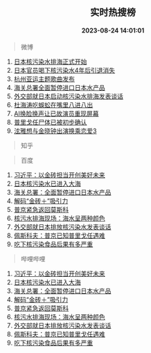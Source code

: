 <div align="center"><h2>实时热搜榜</h2><h4>2023-08-24 14:01:01</h4></div>

> 微博  

1. [日本核污染水排海正式开始](https://s.weibo.com/weibo?q=%23%E6%97%A5%E6%9C%AC%E6%A0%B8%E6%B1%A1%E6%9F%93%E6%B0%B4%E6%8E%92%E6%B5%B7%E6%AD%A3%E5%BC%8F%E5%BC%80%E5%A7%8B%23&t=31&band_rank=1&Refer=top)<br />
2. [日本官员喝下核污染水4年后引退消失](https://s.weibo.com/weibo?q=%23%E6%97%A5%E6%9C%AC%E5%AE%98%E5%91%98%E5%96%9D%E4%B8%8B%E6%A0%B8%E6%B1%A1%E6%9F%93%E6%B0%B44%E5%B9%B4%E5%90%8E%E5%BC%95%E9%80%80%E6%B6%88%E5%A4%B1%23&t=31&band_rank=2&Refer=top)<br />
3. [杭州亚运主题歌曲发布](https://s.weibo.com/weibo?q=%23%E6%9D%AD%E5%B7%9E%E4%BA%9A%E8%BF%90%E4%B8%BB%E9%A2%98%E6%AD%8C%E6%9B%B2%E5%8F%91%E5%B8%83%23&t=31&band_rank=3&Refer=top)<br />
4. [海关总署全面暂停进口日本水产品](https://s.weibo.com/weibo?q=%23%E6%B5%B7%E5%85%B3%E6%80%BB%E7%BD%B2%E5%85%A8%E9%9D%A2%E6%9A%82%E5%81%9C%E8%BF%9B%E5%8F%A3%E6%97%A5%E6%9C%AC%E6%B0%B4%E4%BA%A7%E5%93%81%23&t=31&band_rank=4&Refer=top)<br />
5. [外交部就日本启动核污染水排海发表谈话](https://s.weibo.com/weibo?q=%23%E5%A4%96%E4%BA%A4%E9%83%A8%E5%B0%B1%E6%97%A5%E6%9C%AC%E5%90%AF%E5%8A%A8%E6%A0%B8%E6%B1%A1%E6%9F%93%E6%B0%B4%E6%8E%92%E6%B5%B7%E5%8F%91%E8%A1%A8%E8%B0%88%E8%AF%9D%23&t=31&band_rank=5&Refer=top)<br />
6. [杜海涛吃蜈蚣在嘴里八进八出](https://s.weibo.com/weibo?q=%23%E6%9D%9C%E6%B5%B7%E6%B6%9B%E5%90%83%E8%9C%88%E8%9A%A3%E5%9C%A8%E5%98%B4%E9%87%8C%E5%85%AB%E8%BF%9B%E5%85%AB%E5%87%BA%23&t=31&band_rank=6&Refer=top)<br />
7. [AI换脸换声让已故演员重现屏幕](https://s.weibo.com/weibo?q=%23AI%E6%8D%A2%E8%84%B8%E6%8D%A2%E5%A3%B0%E8%AE%A9%E5%B7%B2%E6%95%85%E6%BC%94%E5%91%98%E9%87%8D%E7%8E%B0%E5%B1%8F%E5%B9%95%23&t=31&band_rank=7&Refer=top)<br />
8. [普里戈任尸体已被初步确认](https://s.weibo.com/weibo?q=%23%E6%99%AE%E9%87%8C%E6%88%88%E4%BB%BB%E5%B0%B8%E4%BD%93%E5%B7%B2%E8%A2%AB%E5%88%9D%E6%AD%A5%E7%A1%AE%E8%AE%A4%23&t=31&band_rank=8&Refer=top)<br />
9. [泫雅想与金晓钟出演换乘恋爱3](https://s.weibo.com/weibo?q=%23%E6%B3%AB%E9%9B%85%E6%83%B3%E4%B8%8E%E9%87%91%E6%99%93%E9%92%9F%E5%87%BA%E6%BC%94%E6%8D%A2%E4%B9%98%E6%81%8B%E7%88%B13%23&t=31&band_rank=9&Refer=top)<br />

> 知乎  


> 百度  

1. [习近平：以金砖担当开创美好未来](https://www.baidu.com/s?wd=%E4%B9%A0%E8%BF%91%E5%B9%B3%EF%BC%9A%E4%BB%A5%E9%87%91%E7%A0%96%E6%8B%85%E5%BD%93%E5%BC%80%E5%88%9B%E7%BE%8E%E5%A5%BD%E6%9C%AA%E6%9D%A5&sa=fyb_news&rsv_dl=fyb_news)<br />
2. [日本核污染水已进入大海](https://www.baidu.com/s?wd=%E6%97%A5%E6%9C%AC%E6%A0%B8%E6%B1%A1%E6%9F%93%E6%B0%B4%E5%B7%B2%E8%BF%9B%E5%85%A5%E5%A4%A7%E6%B5%B7&sa=fyb_news&rsv_dl=fyb_news)<br />
3. [海关总署：全面暂停进口日本水产品](https://www.baidu.com/s?wd=%E6%B5%B7%E5%85%B3%E6%80%BB%E7%BD%B2%EF%BC%9A%E5%85%A8%E9%9D%A2%E6%9A%82%E5%81%9C%E8%BF%9B%E5%8F%A3%E6%97%A5%E6%9C%AC%E6%B0%B4%E4%BA%A7%E5%93%81&sa=fyb_news&rsv_dl=fyb_news)<br />
4. [解码“金砖＋”吸引力](https://www.baidu.com/s?wd=%E8%A7%A3%E7%A0%81%E2%80%9C%E9%87%91%E7%A0%96%EF%BC%8B%E2%80%9D%E5%90%B8%E5%BC%95%E5%8A%9B&sa=fyb_news&rsv_dl=fyb_news)<br />
5. [普京紧急返回莫斯科](https://www.baidu.com/s?wd=%E6%99%AE%E4%BA%AC%E7%B4%A7%E6%80%A5%E8%BF%94%E5%9B%9E%E8%8E%AB%E6%96%AF%E7%A7%91&sa=fyb_news&rsv_dl=fyb_news)<br />
6. [核污水排海现场：海水呈两种颜色](https://www.baidu.com/s?wd=%E6%A0%B8%E6%B1%A1%E6%B0%B4%E6%8E%92%E6%B5%B7%E7%8E%B0%E5%9C%BA%EF%BC%9A%E6%B5%B7%E6%B0%B4%E5%91%88%E4%B8%A4%E7%A7%8D%E9%A2%9C%E8%89%B2&sa=fyb_news&rsv_dl=fyb_news)<br />
7. [外交部就日本排放核污染水发表谈话](https://www.baidu.com/s?wd=%E5%A4%96%E4%BA%A4%E9%83%A8%E5%B0%B1%E6%97%A5%E6%9C%AC%E6%8E%92%E6%94%BE%E6%A0%B8%E6%B1%A1%E6%9F%93%E6%B0%B4%E5%8F%91%E8%A1%A8%E8%B0%88%E8%AF%9D&sa=fyb_news&rsv_dl=fyb_news)<br />
8. [佩斯科夫：普京已知普里戈任遇难](https://www.baidu.com/s?wd=%E4%BD%A9%E6%96%AF%E7%A7%91%E5%A4%AB%EF%BC%9A%E6%99%AE%E4%BA%AC%E5%B7%B2%E7%9F%A5%E6%99%AE%E9%87%8C%E6%88%88%E4%BB%BB%E9%81%87%E9%9A%BE&sa=fyb_news&rsv_dl=fyb_news)<br />
9. [吃下核污染食品后果有多严重](https://www.baidu.com/s?wd=%E5%90%83%E4%B8%8B%E6%A0%B8%E6%B1%A1%E6%9F%93%E9%A3%9F%E5%93%81%E5%90%8E%E6%9E%9C%E6%9C%89%E5%A4%9A%E4%B8%A5%E9%87%8D&sa=fyb_news&rsv_dl=fyb_news)<br />

> 哔哩哔哩  

1. [习近平：以金砖担当开创美好未来](https://www.baidu.com/s?wd=%E4%B9%A0%E8%BF%91%E5%B9%B3%EF%BC%9A%E4%BB%A5%E9%87%91%E7%A0%96%E6%8B%85%E5%BD%93%E5%BC%80%E5%88%9B%E7%BE%8E%E5%A5%BD%E6%9C%AA%E6%9D%A5&sa=fyb_news&rsv_dl=fyb_news)<br />
2. [日本核污染水已进入大海](https://www.baidu.com/s?wd=%E6%97%A5%E6%9C%AC%E6%A0%B8%E6%B1%A1%E6%9F%93%E6%B0%B4%E5%B7%B2%E8%BF%9B%E5%85%A5%E5%A4%A7%E6%B5%B7&sa=fyb_news&rsv_dl=fyb_news)<br />
3. [海关总署：全面暂停进口日本水产品](https://www.baidu.com/s?wd=%E6%B5%B7%E5%85%B3%E6%80%BB%E7%BD%B2%EF%BC%9A%E5%85%A8%E9%9D%A2%E6%9A%82%E5%81%9C%E8%BF%9B%E5%8F%A3%E6%97%A5%E6%9C%AC%E6%B0%B4%E4%BA%A7%E5%93%81&sa=fyb_news&rsv_dl=fyb_news)<br />
4. [解码“金砖＋”吸引力](https://www.baidu.com/s?wd=%E8%A7%A3%E7%A0%81%E2%80%9C%E9%87%91%E7%A0%96%EF%BC%8B%E2%80%9D%E5%90%B8%E5%BC%95%E5%8A%9B&sa=fyb_news&rsv_dl=fyb_news)<br />
5. [普京紧急返回莫斯科](https://www.baidu.com/s?wd=%E6%99%AE%E4%BA%AC%E7%B4%A7%E6%80%A5%E8%BF%94%E5%9B%9E%E8%8E%AB%E6%96%AF%E7%A7%91&sa=fyb_news&rsv_dl=fyb_news)<br />
6. [核污水排海现场：海水呈两种颜色](https://www.baidu.com/s?wd=%E6%A0%B8%E6%B1%A1%E6%B0%B4%E6%8E%92%E6%B5%B7%E7%8E%B0%E5%9C%BA%EF%BC%9A%E6%B5%B7%E6%B0%B4%E5%91%88%E4%B8%A4%E7%A7%8D%E9%A2%9C%E8%89%B2&sa=fyb_news&rsv_dl=fyb_news)<br />
7. [外交部就日本排放核污染水发表谈话](https://www.baidu.com/s?wd=%E5%A4%96%E4%BA%A4%E9%83%A8%E5%B0%B1%E6%97%A5%E6%9C%AC%E6%8E%92%E6%94%BE%E6%A0%B8%E6%B1%A1%E6%9F%93%E6%B0%B4%E5%8F%91%E8%A1%A8%E8%B0%88%E8%AF%9D&sa=fyb_news&rsv_dl=fyb_news)<br />
8. [佩斯科夫：普京已知普里戈任遇难](https://www.baidu.com/s?wd=%E4%BD%A9%E6%96%AF%E7%A7%91%E5%A4%AB%EF%BC%9A%E6%99%AE%E4%BA%AC%E5%B7%B2%E7%9F%A5%E6%99%AE%E9%87%8C%E6%88%88%E4%BB%BB%E9%81%87%E9%9A%BE&sa=fyb_news&rsv_dl=fyb_news)<br />
9. [吃下核污染食品后果有多严重](https://www.baidu.com/s?wd=%E5%90%83%E4%B8%8B%E6%A0%B8%E6%B1%A1%E6%9F%93%E9%A3%9F%E5%93%81%E5%90%8E%E6%9E%9C%E6%9C%89%E5%A4%9A%E4%B8%A5%E9%87%8D&sa=fyb_news&rsv_dl=fyb_news)<br />
